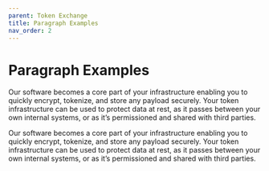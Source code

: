 ```yaml
---
parent: Token Exchange
title: Paragraph Examples
nav_order: 2
---
```

# Paragraph Examples

Our software becomes a core part of your infrastructure enabling you to quickly encrypt, tokenize, and store any payload securely. Your token infrastructure can be used to protect data at rest, as it passes between your own internal systems, or as it’s permissioned and shared with third parties.

Our software becomes a core part of your infrastructure enabling you to quickly encrypt, tokenize, and store any payload securely. Your token infrastructure can be used to protect data at rest, as it passes between your own internal systems, or as it’s permissioned and shared with third parties. 